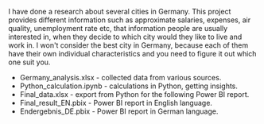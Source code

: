 I have done a research about several cities in Germany. This project provides different information such as approximate salaries, expenses, air quality, unemployment rate etc, that information people are usually interested in, when they decide to which city would they like to live and work in. I won't consider the best city in Germany, because each of them have their own individual characteristics and you need to figure it out which one suit you.

* Germany_analysis.xlsx - collected data from various sources.
* Python_calculation.ipynb - calculations in Python, getting insights.
* Final_data.xlsx - export from Python for the following Power BI report.
* Final_result_EN.pbix - Power BI report in English language.
* Endergebnis_DE.pbix - Power BI report in German language.
